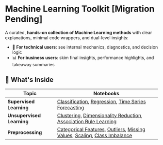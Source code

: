 # Machine Learning Toolkit [Migration Pending]

A curated, **hands-on collection of Machine Learning methods** with clear explanations, minimal code wrappers, and dual-level insights:
- 🔬 **For technical users**: see internal mechanics, diagnostics, and decision logic
- 📊 **For business users**: skim final insights, performance highlights, and takeaway summaries

<h2>🧩 What's Inside</h2>

<table>
  <thead>
    <tr>
      <th>Topic</th>
      <th>Notebooks</th>
    </tr>
  </thead>
  <tbody>
    <tr>
      <td><strong>Supervised Learning</strong></td>
      <td>
        <a href="https://ashrithssreddy.github.io/ml-toolkit/Supervised_Learning/html_exports/classification.html">Classification</a>,
        <a href="https://ashrithssreddy.github.io/ml-toolkit/Supervised_Learning/html_exports/regression.html">Regression</a>,
        <a href="https://ashrithssreddy.github.io/ml-toolkit/Supervised_Learning/html_exports/time_series_forecasting.html">Time Series Forecasting</a>
      </td>
    </tr>
    <tr>
      <td><strong>Unsupervised Learning</strong></td>
      <td>
        <a href="https://ashrithssreddy.github.io/ml-toolkit/Unsupervised_Learning/html_exports/clustering.html">Clustering</a>,
        <a href="https://ashrithssreddy.github.io/ml-toolkit/Unsupervised_Learning/html_exports/dimensionality_reduction.html">Dimensionality Reduction</a>,
        <a href="https://ashrithssreddy.github.io/ml-toolkit/Unsupervised_Learning/html_exports/association_rule_learning.html">Association Rule Learning</a>
      </td>
    </tr>
    <!-- <tr>
      <td><strong>Semi-Supervised Learning</strong></td>
      <td>
        <a href="https://ashrithssreddy.github.io/ml-toolkit/Semi_Supervised_Learning/html_exports/label_propagation.html">Label Propagation</a>,
        <a href="https://ashrithssreddy.github.io/ml-toolkit/Semi_Supervised_Learning/html_exports/pseudo_labeling.html">Pseudo Labeling</a>
      </td>
    </tr> -->
    <tr>
      <td><strong>Preprocessing</strong></td>
      <td>
        <a href="https://ashrithssreddy.github.io/ml-toolkit/PreProcessing/html_exports/01_Categorical_Features.html">Categorical Features</a>,
        <a href="https://ashrithssreddy.github.io/ml-toolkit/PreProcessing/html_exports/02_Outliers.html">Outliers</a>,
        <a href="https://ashrithssreddy.github.io/ml-toolkit/PreProcessing/html_exports/03_Missing_Values.html">Missing Values</a>,
        <a href="https://ashrithssreddy.github.io/ml-toolkit/PreProcessing/html_exports/04_Scaling_Data.html">Scaling</a>,
        <a href="https://ashrithssreddy.github.io/ml-toolkit/PreProcessing/html_exports/06_Class_Imbalance.html">Class Imbalance</a>
      </td>
    </tr>    
  </tbody>
</table>


<!-- <h2>🛠️ Design Principles</h2>
<ul>
  <li><strong>Minimal magic</strong>: Code-first approach with visible logic</li>
  <li><strong>Tutorial-style</strong>: Key theory as collapsible notes, not distractions</li>
  <li><strong>Config-ready</strong>: Structure encourages reusability across datasets and tasks</li>
  <li><strong>Business-minded</strong>: Final cell outputs explain <em>what it means</em> — not just <em>what it does</em></li>
</ul> -->
